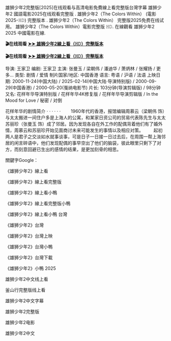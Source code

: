 雄狮少年2完整版[2025]在线观看与高清电影免費線上看完整版台灣字幕 雄狮少年2 國語電影2025在线观看完整版 . 雄狮少年2（The Colors Within） (電影2025-𝙷𝙳) 完整版本 . 雄狮少年2（The Colors Within） 完整版2025免费在线试用。 雄狮少年2（The Colors Within）電影完整版 𝙷𝙳. 在線觀看 雄狮少年2 2025 中國電影在線.

**🎬在线观看 [➤➤ 雄狮少年2線上看（𝙷𝙳）完整版本](https://cinlag.blogspot.com/2025/02/i-am-what-i-am-2.html)**

**🎬在线观看 [➤➤ 雄狮少年2線上看（𝙷𝙳）完整版本](https://cinlag.blogspot.com/2025/02/i-am-what-i-am-2.html)**

导演: 王家卫
编剧: 王家卫
主演: 张曼玉 / 梁朝伟 / 潘迪华 / 萧炳林 / 张耀扬 / 更多...
类型: 剧情 / 爱情
制片国家/地区: 中国香港
语言: 粤语 / 沪语 / 法语
上映日期: 2000-11-24(中国大陆) / 2025-02-14(中国大陆·导演特别版) / 2000-09-29(中国香港) / 2000-05-20(戛纳电影节)
片长: 103分钟(导演剪辑版) / 98分钟
又名: 花样年华导演特别版 / 花样年华4K修复版 / 花样年华导演剪辑版 / In the Mood for Love / 秘密 / 对倒

花样年华的剧情简介 · · · · · ·
　　1960年代的香港，报馆编辑周慕云（梁朝伟 饰）与太太搬进一间住户多是上海人的公寓，和某家日资公司的贸易代表陈先生与太太苏丽珍（张曼玉 饰）成了邻居。因为发现各自在外工作的配偶背着他们有了婚外情，周慕云和苏丽珍开始见面商讨未来可能发生的事情以及相应对策。
　　起初两人是君子之交淡如水就事谈事，可是日子一日接一日过去后，在周围一帮上海邻居的闲言碎语中，他们发现配偶的事早空出了他们的脑袋，彼此眼里只剩下了对方，而刻意回避已生出的感情的结果，是更加刻骨的相思。

  關鍵字Google：

《雄狮少年2》線上看

《雄狮少年2》線上看完整版

《雄狮少年2》線上看小鴨

《雄狮少年2》線上看完整版小鴨

《雄狮少年2》線上看小鴨 台灣

《雄狮少年2》台灣

《雄狮少年2》台灣上映

《雄狮少年2》台灣小鴨

《雄狮少年2》台灣下載

《雄狮少年2》小鴨 2025

雄狮少年2中文线上看

釜山行完整版线上看

雄狮少年2中文字幕

雄狮少年2完整版

雄狮少年2电影

雄狮少年2中文
